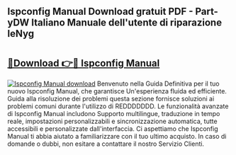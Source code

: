 ## Ispconfig Manual Download gratuit PDF - Part-yDW Italiano Manuale dell'utente di riparazione leNyg

# <h2><a href="http://dfav343.blite.top/?on=Ispconfig+Manual">🔗Download 👉🔴 Ispconfig Manual</a></h2>

[![Ispconfig Manual download](https://i.imgur.com/lujVjoI.png)](http://dfav343.blite.top/?on=Ispconfig+Manual)
Benvenuto nella Guida Definitiva per il tuo nuovo Ispconfig Manual, che garantisce Un'esperienza fluida ed efficiente. Guida alla risoluzione dei problemi questa sezione fornisce soluzioni ai problemi comuni durante l'utilizzo di REDDDDDDD. Le funzionalità avanzate di Ispconfig Manual includono Supporto multilingue, traduzione in tempo reale, impostazioni personalizzabili e sincronizzazione automatica, tutte accessibili e personalizzate dall'interfaccia. Ci aspettiamo che Ispconfig Manual ti abbia aiutato a familiarizzare con il tuo ultimo acquisto. In caso di domande o dubbi, non esitare a contattare il nostro Servizio Clienti.
